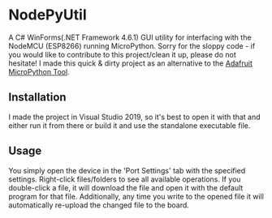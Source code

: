 # NodePyUtil
A C# WinForms(.NET Framework 4.6.1) GUI utility for interfacing with the NodeMCU (ESP8266) running MicroPython.
Sorry for the sloppy code - if you would like to contribute to this project/clean it up, please do not hesitate!
I made this quick & dirty project as an alternative to the [Adafruit MicroPython Tool](https://github.com/scientifichackers/ampy).

## Installation
I made the project in Visual Studio 2019, so it's best to open it with that and either run it from there or build it and use the standalone executable file.

## Usage
You simply open the device in the 'Port Settings' tab with the specified settings.
Right-click files/folders to see all available operations.
If you double-click a file, it will download the file and open it with the default program for that file. Additionally, any time you write to the opened file it will automatically re-upload the changed file to the board.
